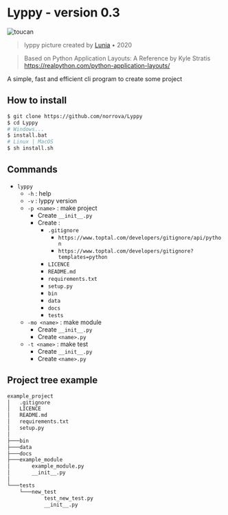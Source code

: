 # Lyppy - version 0.3
![toucan](https://lh4.googleusercontent.com/TjmDgHr3UQOL2aCx4GQzq8hKpdWRUlZkNW5NIGRkRh6l3a4PAyibo361XkzOaXMtBQe8lqU-__2GwyqVY_9k=w223-h1809)
> lyppy picture created by <a href="https://github.com/Lunia-UK">Lunia</a> • 2020

> Based on Python Application Layouts: A Reference by Kyle Stratis
> https://realpython.com/python-application-layouts/

A simple, fast and efficient cli program to create some project


## How to install
```bash
$ git clone https://github.com/norrova/Lyppy
$ cd Lyppy
# Windows...
$ install.bat
# Linux | MacOS
$ sh install.sh
```

## Commands
* `lyppy`
    * `-h` : help
    * `-v` : lyppy version
    * `-p <name>` : make project
        * Create `__init__.py`
        * Create :
            * `.gitignore` 
                * `https://www.toptal.com/developers/gitignore/api/python`
                * `https://www.toptal.com/developers/gitignore?templates=python`
            * `LICENCE`
            * `README.md`
            * `requirements.txt`
            * `setup.py`
            * `bin`
            * `data`
            * `docs`
            * `tests`
    * `-mo <name>` : make module
        * Create `__init__.py`
        * Create `<name>.py`
    * `-t <name>` : make test
        * Create `__init__.py`
        * Create `<name>.py`

## Project tree example
```bash
example_project
│   .gitignore
│   LICENCE
│   README.md
│   requirements.txt
│   setup.py
│
├───bin
├───data
├───docs
├───example_module
│       example_module.py
│       __init__.py
│
└───tests
    └───new_test
            test_new_test.py
            __init__.py
```
